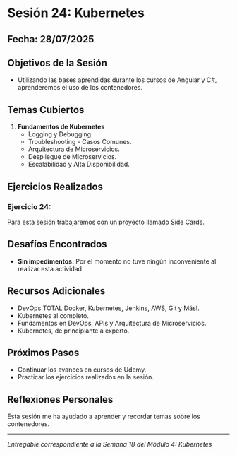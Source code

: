 # Sesión 24: Kubernetes

## Fecha: 28/07/2025

## Objetivos de la Sesión

- Utilizando las bases aprendidas durante los cursos de Angular y C#, aprenderemos el uso de los contenedores.

## Temas Cubiertos

1. **Fundamentos de Kubernetes**
   - Logging y Debugging.
   - Troubleshooting - Casos Comunes.
   - Arquitectura de Microservicios.
   - Despliegue de Microservicios.
   - Escalabilidad y Alta Disponibilidad.

## Ejercicios Realizados

### Ejercicio 24: 

Para esta sesión trabajaremos con un proyecto llamado Side Cards.

## Desafíos Encontrados

- **Sin impedimentos:** Por el momento no tuve ningún inconveniente al realizar esta actividad.  

## Recursos Adicionales

- DevOps TOTAL Docker, Kubernetes, Jenkins, AWS, Git y Más!.
- Kubernetes al completo.
- Fundamentos en DevOps, APIs y Arquitectura de Microservicios.
- Kubernetes, de principiante a experto.

## Próximos Pasos

- Continuar los avances en cursos de Udemy. 
- Practicar los ejercicios realizados en la sesión.

## Reflexiones Personales

Esta sesión me ha ayudado a aprender y recordar temas sobre los contenedores. 

---

*Entregable correspondiente a la Semana 18 del Módulo 4: Kubernetes*